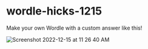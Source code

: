 # wordle-hicks-1215
Make your own Wordle with a custom answer like this!

![Screenshot 2022-12-15 at 11 26 40 AM](https://user-images.githubusercontent.com/446031/214606130-97756463-014f-4940-920f-5c93bc587342.png)
